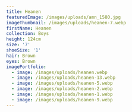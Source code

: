```yaml
---
title: Heanen
featuredImage: /images/uploads/amn_1580.jpg
imageThumbnail: /images/uploads/heanen-7.webp
firstName: Heanen
collection: Boys
height: 124cm
size: '7'
shoeSize: '1'
hair: Brown
eyes: Brown
imagePortfolio:
  - image: /images/uploads/heanen.webp
  - image: /images/uploads/heanen-13.webp
  - image: /images/uploads/heanen-5.webp
  - image: /images/uploads/heanen-2.webp
  - image: /images/uploads/heanen-1.webp
  - image: /images/uploads/heanen-9.webp
---
```


